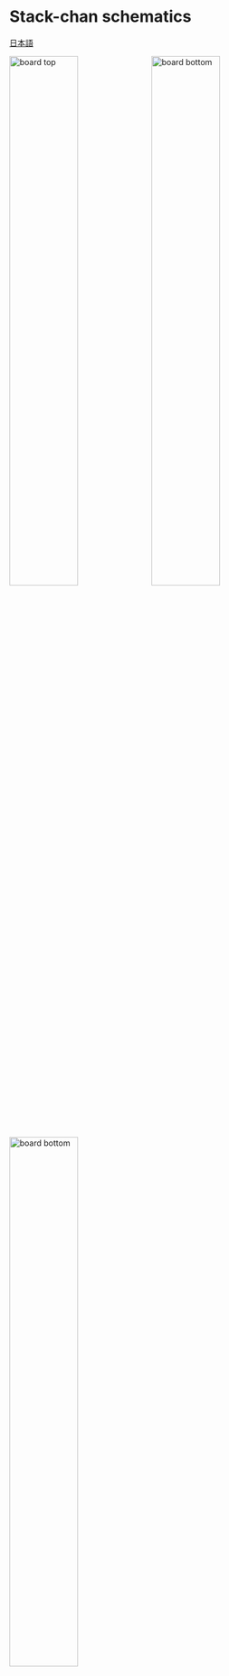 # Stack-chan schematics

[日本語](./README_ja.md)

<img box-sizing="border-box" margin="0px" display="inline-block" alt="board top" width="49%" src="./docs/images/m5-pantilt-top.jpg"/>
<img box-sizing="border-box" margin="0px" display="inline-block" alt="board bottom" width="49%" src="./docs/images/m5-pantilt-bottom.jpg"/>
<img box-sizing="border-box" margin="0px" display="inline-block" alt="board bottom" width="49%" src="./docs/images/m5-pantilt-sch.png"/>

## Feature

* Drive two servos
  * PWM * 2ch or
  * Serial * 2ch
* M5Unit port
  * PortB
  * PortC (only available with PWM servo)
* Battery, which can be charged through M5Stack.
* (Optional) Power switch

## Parts list

__(NOTE) This list includes both options for [Serial](#Serial(TTL)-Servo) and [PWM](#PWM-Servo). You will only need eigher of them. See [assembly instruction](#Assembly).__

|Reference| Quantity| Value| Footprint| URL|
|:--:|:--|:--|:--|:--|
| C4 C1 C3 C2 |4|"100u"|"Capacitor_SMD:C_1206_3216Metric_Pad1.42x1.75mm_HandSolder"|"~"|"https://akizukidenshi.com/catalog/g/gP-15633/"|
| J1 |1|"Conn_02x15_Odd_Even"|"Connector_PinHeader_2.54mm:PinHeader_2x15_P2.54mm_Vertical_SMD"|"~"|"https://www.switch-science.com/catalog/3654/"|
| J3 J2 |2|"Conn_02x03_Odd_Even"|"Connector_PinHeader_2.54mm:PinHeader_2x03_P2.54mm_Vertical"|"~"|
| J5 |1|"BAT"|"Connector_JST:JST_PH_B2B-PH-K_1x02_P2.00mm_Vertical"|"~"|"https://akizukidenshi.com/catalog/g/gC-12802/"|
| J6 J4 |2|"Conn_01x04"|"Connector_JST:JST_PH_S4B-PH-K_1x04_P2.00mm_Horizontal"|"~"|
| J7 |1|"5V_POWER"|"Connector_JST:JST_XH_B2B-XH-A_1x02_P2.50mm_Vertical"|"~"|"https://akizukidenshi.com/catalog/g/gC-12802/"|
| Q1 |1|"IRLML6402"|"Package_TO_SOT_SMD:SOT-23"|"https://www.infineon.com/dgdl/irlml6402pbf.pdf?fileId=5546d462533600a401535668d5c2263c"|"https://akizukidenshi.com/catalog/g/gI-02553/"|
| R1 R4 R3 |3|"1k"|"Resistor_SMD:R_0603_1608Metric_Pad1.05x0.95mm_HandSolder"|"~"|
| R2 |1|"100"|"Resistor_SMD:R_0603_1608Metric_Pad1.05x0.95mm_HandSolder"|"~"|"https://www.sengoku.co.jp/mod/sgk_cart/detail.php?code=EEHD-57FV"|
| R5 |1|"47k"|"Resistor_SMD:R_0603_1608Metric_Pad1.05x0.95mm_HandSolder"|"~"|
| R6 |1|"10k"|"Resistor_SMD:R_0603_1608Metric_Pad1.05x0.95mm_HandSolder"|"~"|
| R9 R10 R11 R12 R13 R14 R16 R15 |8|"0"|"Resistor_SMD:R_0603_1608Metric_Pad1.05x0.95mm_HandSolder"|"~"|
| SW1 |1|"SW_SPDT"|"Button_Switch_THT:SW_CuK_OS102011MA1QN1_SPDT_Angled"|"~"|"https://www.digikey.jp/ja/products/detail/c-k/OS102011MA1QN1/1981430"|
| U1 |1|"TC7WH241FK"|"m5-pantilt:NL27WZ125USG"|""

### Which type of servo should I use?

#### PWM (SG90)

**Pros**: Low cost
* Very low cost (~500yen), easy to find.
* PortC (serial communication) is available for users.

**Cons**: Difficult to control and having a (small) safety risk.
* Difficult to change its angle smoothly.
* Inrush current is high and may cause the M5Stack to power down in rare cases. SG90 possibly get very hot and may emit smoke when overloaded, such as when the angle exceeds the physical limits of the stack-chan.

#### Serial (RS304MD)

**Pros**: High functionality
* Complex control such as speed limit is possible. Since the current servo angle can be read, we can make rich functions such as changing the action according to the direction of the stuck-chan's face.

**Cons**: High cost and having a bit large size.
* It is relatively expensive (~3,000 yen)
* Users cannot use PortC. 
* Because RS304MD is a bit larger than SG90, it sticks out slightly behind the body.

## Assembly

### PWM Servo

__NOTE: The Stack-chan board v0.2.1 (alpha) has wrong silk sign. PWM_Core1 and PWM_Core2 are reversed.__

With this settings the board can drive two PWM Servos.
Tested with:

* [SG-90](https://www.towerpro.com.tw/product/sg90-7/)

#### Parts

* Resistor SMD 0603(1608Metric)
  * 1kΩ * 2pc
  * 0Ω * 2pc
* Capacitor 100uF 1206(3216Metric) (Rated Voltage >= 10V) * 2pc
* Pin Header 2.54mm 1x3pin
  * 1row-3column * 2pc
* [Pin Header 2.54mm 2x15pin](https://www.switch-science.com/catalog/3654/)
  * Be aware of lower pin height(about 3mm) than usual. We recommend you to use the product of the link above.
  * ピンの高さが一般的なピンヘッダより短い（3mm）のでご注意ください。リンク先のM5Stackの製品をおすすめします。
* JST PH 2-pin Connector * 1pc
* **Optional: Grove port connector**
  * PH 4-pin Connector * 2pc
* **Optional: Power switch**
  * Slide switch [OS102011MA1QN1](https://www.digikey.jp/ja/products/detail/c-k/OS102011MA1QN1/1981430)
  * Resistor SMD 0603(1608Metric) 47kΩ * 1pc
  * Pch MOSFET [IRLML6402](https://akizukidenshi.com/catalog/g/gI-02553/)

#### Soldering

1. Solder or jump 0Ω resistors
  * For M5Stack Basic/Gray/Fire: R9, R11
  * For M5Stack Core2: R10, R12
1. Solder 1kΩ resistor on R3 and R4.
1. Solder the capacitors to C1, C2, C3, and C4. For each servo, the total capacitance of the two capacitors in parallel should be about 100uF or more. (In this document, two 100uF capacitors are connected in parallel.)
1. Solder pin headers J2 and J3. and PH 2-pin connector J5<br><img width="500px" src="./docs/images/pwm_parts.jpg" />
1. (Optional) When using Grove ports, Solder PH 4-pin connectors to J6 (PortB) and J4 (PortC)<br><img width="500px" src="./docs/images/pwm_ports.jpg" />
1. (Optional) When using the power switch, solder the MOSFET to Q1, the 47kΩ resistor to R5, and the slide switch to SW1.<br><img width="500px" src="./docs/images/pwm_switch.jpg" />
  1. When not, short-circuit the source and drain of the MOSFET.
1. Solder 2x15 pin header<br><img width="500px" src="./docs/images/pwm_2x15.jpg" />

### Serial(TTL) Servo

With this settings the board can drive two Serial(TTL) Servos.
Tested with:

* Futaba [RS304MD](http://futaba.co.jp/robot/command_type_servos/rs304md)
* Feetech [SCS0009](https://www.switch-science.com/catalog/8042/)

#### Parts

* Resistor SMD 0603(1608Metric)
  * 1kΩ * 1pc
  * 10kΩ * 1pc
  * 100Ω * 1pc
  * 0Ω * 3pc
* Capacitor 100uF 1206(3216Metric) (Rated Voltage >= 10V) * 2pc
* 3-State Buffer IC [NL27WZ125](https://www.digikey.jp/number/ja/on-semiconductor/488/NL27WZ125/291486) * 1pc
  * **OR** [TC7WH241FK](https://akizukidenshi.com/catalog/g/gI-10884/) * 1pc
* Pin Header 2.54mm 1x3pin that matches the connector shape of the servos.
  * 1row-3column * 2pc OR
  * 2row-2column * 2pc
* [Pin Header 2.54mm 2x15pin](https://www.switch-science.com/catalog/3654/)
  * Be aware of lower pin height(about 3mm) than usual. We recommend you to use the product of the link above.
* JST PH 2-pin Connector * 1pc
* **Optional: Grove port connector**
  * PH 4-pin Connector * 1pc
* **Optional: Power switch**
  * Slide switch [OS102011MA1QN1](https://www.digikey.jp/ja/products/detail/c-k/OS102011MA1QN1/1981430)
  * Resistor SMD 0603(1608Metric) 47kΩ * 1pc
  * Pch MOSFET [IRLML6402](https://akizukidenshi.com/catalog/g/gI-02553/)

#### Soldering

1. Solder 0Ω or jump resistors to R13 and R14<br><img width="500px" src="./docs/images/serial_jumper.jpg" />
1. Solder resistors, 1kΩ on R1, 100Ω on R2 and 10kΩ on R6
1. Solder IC. See the tiny hole on the chip is on top-left side of silk<br><img width="500px" src="./docs/images/serial_ic.jpg" />
1. Solder 0Ω or jump resistor to R15 **OR** JP16
  - R15 if you use NL27WZ125
  - R16 if you use TC7WH241FK
1. Solder the capacitors to C1, C2, C3, and C4. For each servo, the total capacitance of the two capacitors in parallel should be about 100uF or more. (In this document, two 100uF capacitors are connected in parallel.)
1. Solder pin headers. and PH 2-pin connector<br><img width="500px" src="./docs/images/serial_header.jpg" />
1. (Optional) When using Grove PortB, Solder PH 4-pin connectors for J6<br><img width="500px" src="./docs/images/serial_ports.jpg" />
1. (Optional) When using the power switch, solder the MOSFET to Q1, the 47kΩ resistor to R5, and the slide switch to SW1.<br><img width="500px" src="./docs/images/serial_switch.jpg" />
  1. When not, short-circuit the source and drain of the MOSFET.
1. Solder 2x15 pin header<br><img width="500px" src="./docs/images/serial_2x15.jpg" />
